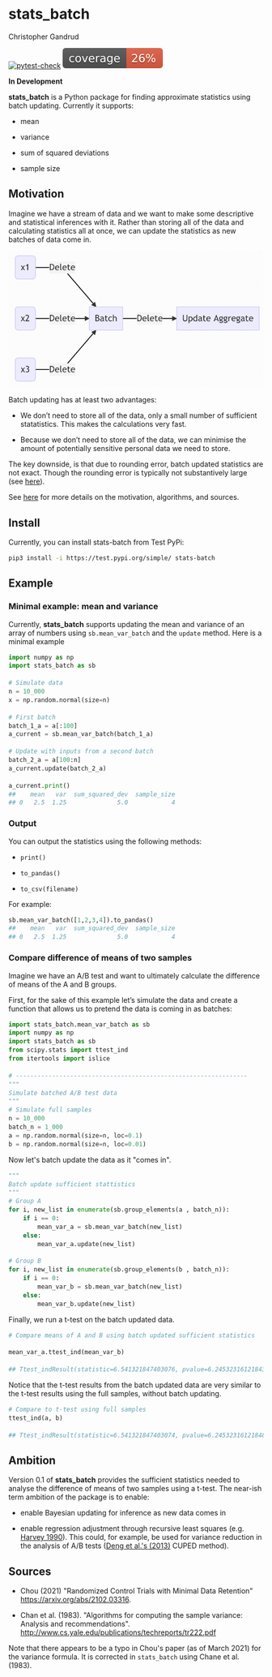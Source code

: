 stats\_batch
================
Christopher Gandrud

[![pytest-check](https://github.com/christophergandrud/stats_batch/actions/workflows/test-stats-batch.yaml/badge.svg)](https://github.com/christophergandrud/stats_batch/actions)
[![code-coverage](coverage.svg)](.coverage)

**In Development**

**stats\_batch** is a Python package for finding approximate statistics
using batch updating. Currently it supports:

- mean

- variance

- sum of squared deviations

- sample size

## Motivation

Imagine we have a stream of data and we want to make some descriptive
and statistical inferences with it. Rather than storing all of the data
and calculating statistics all at once, we can update the statistics as
new batches of data come in.

![illustrate-batch-updating](img/batch-update-basic-illustrate.png)

Batch updating has at least two advantages:

-   We don’t need to store all of the data, only a small number of
    sufficient statatistics. This makes the calculations very fast.

-   Because we don’t need to store all of the data, we can minimise the
    amount of potentially sensitive personal data we need to store.

The key downside, is that due to rounding error, batch updated
statistics are not exact. Though the rounding error is typically not
substantively large (see [here](https://elegant-heyrovsky-54a43f.netlify.app/privacy-first-ds-mean-var.html)).

See
[here](https://elegant-heyrovsky-54a43f.netlify.app/privacy-first-ds-mean-var.html)
for more details on the motivation, algorithms, and sources.

## Install

Currently, you can install stats-batch from Test PyPi:

```bash
pip3 install -i https://test.pypi.org/simple/ stats-batch
```

## Example

### Minimal example: mean and variance

Currently, **stats_batch** supports updating the mean and variance of an array of numbers using `sb.mean_var_batch` and the `update` method. 
Here is a minimal example

``` python
import numpy as np
import stats_batch as sb

# Simulate data
n = 10_000
x = np.random.normal(size=n)

# First batch
batch_1_a = a[:100]  
a_current = sb.mean_var_batch(batch_1_a)

# Update with inputs from a second batch
batch_2_a = a[100:n]
a_current.update(batch_2_a)

a_current.print()
##    mean   var  sum_squared_dev  sample_size
## 0   2.5  1.25              5.0            4
```

### Output

You can output the statistics using the following methods:

- `print()`

- `to_pandas()`

- `to_csv(filename)`

For example:

```python
sb.mean_var_batch([1,2,3,4]).to_pandas()
##    mean   var  sum_squared_dev  sample_size
## 0   2.5  1.25              5.0            4
```

### Compare difference of means of two samples

Imagine we have an A/B test and want to ultimately calculate the
difference of means of the A and B groups.

First, for the sake of this example let’s simulate the data and create a
function that allows us to pretend the data is coming in as batches:

```python
import stats_batch.mean_var_batch as sb
import numpy as np
import stats_batch as sb
from scipy.stats import ttest_ind
from itertools import islice

# ----------------------------------------------------------------
"""
Simulate batched A/B test data
"""
# Simulate full samples
n = 10_000
batch_n = 1_000
a = np.random.normal(size=n, loc=0.1)
b = np.random.normal(size=n, loc=0.01)
```

Now let's batch update the data as it "comes in".

```python
"""
Batch update sufficient stattistics
"""
# Group A
for i, new_list in enumerate(sb.group_elements(a , batch_n)):
    if i == 0:
        mean_var_a = sb.mean_var_batch(new_list)
    else:
        mean_var_a.update(new_list)

# Group B
for i, new_list in enumerate(sb.group_elements(b , batch_n)):
    if i == 0:
        mean_var_b = sb.mean_var_batch(new_list)
    else:
        mean_var_b.update(new_list)
```

Finally, we run a t-test on the batch updated data. 

```python
# Compare means of A and B using batch updated sufficient statistics

mean_var_a.ttest_ind(mean_var_b)

## Ttest_indResult(statistic=6.541321847403076, pvalue=6.245323161218439e-11)
```

Notice that the t-test results from the batch updated data are very similar to the t-test results using the full samples, without batch updating.

```python
# Compare to t-test using full samples
ttest_ind(a, b)

## Ttest_indResult(statistic=6.541321847403074, pvalue=6.245323161218484e-11)
```

## Ambition

Version 0.1 of **stats_batch** provides the sufficient statistics needed to analyse the difference of means of two samples using a t-test. The near-ish term ambition of the package is to enable:

- enable Bayesian updating for inference as new data comes in

- enable regression adjustment through recursive least squares (e.g. [Harvey 1990](https://mitpress.mit.edu/books/econometric-analysis-time-series-second-edition)). This could, for example, be used for variance reduction in the analysis of A/B tests ([Deng et al.'s (2013)](https://exp-platform.com/Documents/2013-02-CUPED-ImprovingSensitivityOfControlledExperiments.pdf) CUPED method). 

## Sources

- Chou (2021) "Randomized Control Trials with Minimal Data Retention" <https://arxiv.org/abs/2102.03316>.

- Chan et al. (1983). "Algorithms for computing the sample variance: Analysis and recommendations". <http://www.cs.yale.edu/publications/techreports/tr222.pdf>

Note that there appears to be a typo in Chou's paper (as of March 2021) for the variance formula. It is corrected in `stats_batch` using Chane et al. (1983).

